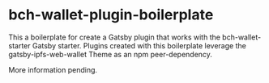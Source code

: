 # bch-wallet-plugin-boilerplate

This a boilerplate for create a Gatsby plugin that works with the
bch-wallet-starter Gatsby starter. Plugins created with this boilerplate
leverage the gatsby-ipfs-web-wallet Theme as an npm peer-dependency.

More information pending.
